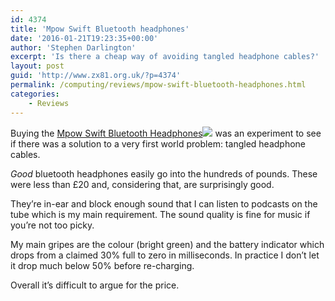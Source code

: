 ```yaml
---
id: 4374
title: 'Mpow Swift Bluetooth headphones'
date: '2016-01-21T19:23:35+00:00'
author: 'Stephen Darlington'
excerpt: 'Is there a cheap way of avoiding tangled headphone cables?'
layout: post
guid: 'http://www.zx81.org.uk/?p=4374'
permalink: /computing/reviews/mpow-swift-bluetooth-headphones.html
categories:
    - Reviews
---
```


Buying the [Mpow Swift Bluetooth Headphones](http://www.amazon.co.uk/gp/product/B00OK5BELU/ref=as_li_tl?ie=UTF8&camp=1634&creative=19450&creativeASIN=B00OK5BELU&linkCode=as2&tag=zx81orguk)![](http://ir-uk.amazon-adsystem.com/e/ir?t=zx81orguk&l=as2&o=2&a=B00OK5BELU) was an experiment to see if there was a solution to a very first world problem: tangled headphone cables.

*Good* bluetooth headphones easily go into the hundreds of pounds. These were less than £20 and, considering that, are surprisingly good.

They’re in-ear and block enough sound that I can listen to podcasts on the tube which is my main requirement. The sound quality is fine for music if you’re not too picky.

My main gripes are the colour (bright green) and the battery indicator which drops from a claimed 30% full to zero in milliseconds. In practice I don’t let it drop much below 50% before re-charging.

Overall it’s difficult to argue for the price.
